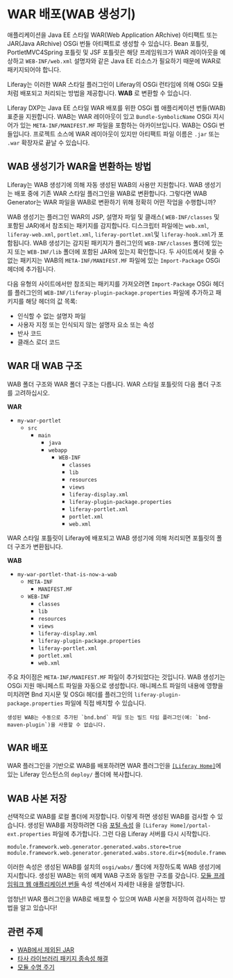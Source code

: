 # WAR 배포(WAB 생성기)

애플리케이션을 Java EE 스타일 WAR(Web Application ARchive) 아티팩트 또는 JAR(Java ARchive) OSGi 번들 아티팩트로 생성할 수 있습니다. Bean 포틀릿, PortletMVC4Spring 포틀릿 및 JSF 포틀릿은 해당 프레임워크가 WAR 레이아웃을 예상하고 `WEB-INF/web.xml` 설명자와 같은 Java EE 리소스가 필요하기 때문에 WAR로 패키지되어야 합니다.

Liferay는 이러한 WAR 스타일 플러그인이 Liferay의 OSGi 런타임에 의해 OSGi 모듈처럼 배포되고 처리되는 방법을 제공합니다. **WAB** 로 변환할 수 있습니다.

Liferay DXP는 Java EE 스타일 WAR 배포를 위한 OSGi 웹 애플리케이션 번들(WAB) 표준을 지원합니다. WAB는 WAR 레이아웃이 있고 `Bundle-SymbolicName` OSGi 지시어가 있는 `META-INF/MANIFEST.MF` 파일을 포함하는 아카이브입니다. WAB는 OSGi 번들입니다. 프로젝트 소스에 WAR 레이아웃이 있지만 아티팩트 파일 이름은 `.jar` 또는 `.war` 확장자로 끝날 수 있습니다.

## WAB 생성기가 WAR을 변환하는 방법

Liferay는 WAB 생성기에 의해 자동 생성된 WAB의 사용만 지원합니다. WAB 생성기는 배포 중에 기존 WAR 스타일 플러그인을 WAB로 변환합니다. 그렇다면 WAB Generator는 WAR 파일을 WAB로 변환하기 위해 정확히 어떤 작업을 수행합니까?

WAB 생성기는 플러그인 WAR의 JSP, 설명자 파일 및 클래스( `WEB-INF/classes` 및 포함된 JAR)에서 참조되는 패키지를 감지합니다. 디스크립터 파일에는 `web.xml`, `liferay-web.xml`, `portlet.xml`, `liferay-portlet.xml`및 `liferay-hook.xml`가 포함됩니다. WAB 생성기는 감지된 패키지가 플러그인의 `WEB-INF/classes` 폴더에 있는지 또는 `WEB-INF/lib` 폴더에 포함된 JAR에 있는지 확인합니다. 두 사이트에서 찾을 수 없는 패키지는 WAB의 `META-INF/MANIFEST.MF` 파일에 있는 `Import-Package` OSGi 헤더에 추가됩니다.

다음 유형의 사이트에서만 참조되는 패키지를 가져오려면 `Import-Package` OSGi 헤더를 플러그인의 `WEB-INF/liferay-plugin-package.properties` 파일에 추가하고 패키지를 해당 헤더의 값 목록:

* 인식할 수 없는 설명자 파일
* 사용자 지정 또는 인식되지 않는 설명자 요소 또는 속성
* 반사 코드
* 클래스 로더 코드

## WAR 대 WAB 구조

WAB 폴더 구조와 WAR 폴더 구조는 다릅니다. WAR 스타일 포틀릿의 다음 폴더 구조를 고려하십시오.

**WAR**

* `my-war-portlet`
    * `src`
        * `main`
            * `java`
            * `webapp`
                * `WEB-INF`
                    * `classes`
                    * `lib`
                    * `resources`
                    * `views`
                    * `liferay-display.xml`
                    * `liferay-plugin-package.properties`
                    * `liferay-portlet.xml`
                    * `portlet.xml`
                    * `web.xml`

WAR 스타일 포틀릿이 Liferay에 배포되고 WAB 생성기에 의해 처리되면 포틀릿의 폴더 구조가 변환됩니다.

**WAB**

* `my-war-portlet-that-is-now-a-wab`
    * `META-INF`
        * `MANIFEST.MF`
    * `WEB-INF`
        * `classes`
        * `lib`
        * `resources`
        * `views`
        * `liferay-display.xml`
        * `liferay-plugin-package.properties`
        * `liferay-portlet.xml`
        * `portlet.xml`
        * `web.xml`

주요 차이점은 `META-INF/MANIFEST.MF` 파일이 추가되었다는 것입니다. WAB 생성기는 OSGi 지원 매니페스트 파일을 자동으로 생성합니다. 매니페스트 파일의 내용에 영향을 미치려면 Bnd 지시문 및 OSGi 헤더를 플러그인의 `liferay-plugin-package.properties` 파일에 직접 배치할 수 있습니다.

```{note}
생성된 WAB는 수동으로 추가된 `bnd.bnd` 파일 또는 빌드 타임 플러그인(예: `bnd-maven-plugin`)을 사용할 수 없습니다.
```

## WAR 배포

WAR 플러그인을 기반으로 WAB를 배포하려면 WAR 플러그인을  [`[Liferay Home]`](../../installation-and-upgrades/reference/liferay-home.md)에 있는 Liferay 인스턴스의 `deploy/` 폴더에 복사합니다.

## WAB 사본 저장

선택적으로 WAB를 로컬 폴더에 저장합니다. 이렇게 하면 생성된 WAB를 검사할 수 있습니다. 생성된 WAB를 저장하려면 다음 [포털 속성](../../installation-and-upgrades/reference/portal-properties.md) 을 `[Liferay Home]/portal-ext.properties` 파일에 추가합니다. 그런 다음 Liferay 서버를 다시 시작합니다.

```properties
module.framework.web.generator.generated.wabs.store=true
module.framework.web.generator.generated.wabs.store.dir=${module.framework.base.dir}/wabs
```

이러한 속성은 생성된 WAB를 설치의 `osgi/wabs/` 폴더에 저장하도록 WAB 생성기에 지시합니다. 생성된 WAB는 위의 예제 WAB 구조와 동일한 구조를 갖습니다. [모듈 프레임워크 웹 애플리케이션 번들](https://learn.liferay.com/reference/latest/en/dxp/propertiesdoc/portal.properties.html#Module%20Framework%20Web%20Application%20Bundles) 속성 섹션에서 자세한 내용을 설명합니다.

엄청난! WAR 플러그인을 WAB로 배포할 수 있으며 WAB 사본을 저장하여 검사하는 방법을 알고 있습니다!

## 관련 주제

* [WAB에서 제외된 JAR](./jars-excluded-from-wabs.md)
* [타사 라이브러리 패키지 종속성 해결](../../liferay-internals/fundamentals/configuring-dependencies/resolving-third-party-library-package-dependencies.md)
* [모듈 수명 주기](../../liferay-internals/architecture/module-lifecycle.md)